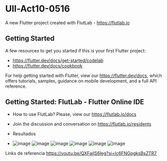 # Ull-Act10-0516

A new Flutter project created with FlutLab - https://flutlab.io

## Getting Started

A few resources to get you started if this is your first Flutter project:

- https://flutter.dev/docs/get-started/codelab
- https://flutter.dev/docs/cookbook

For help getting started with Flutter, view our
https://flutter.dev/docs, which offers tutorials,
samples, guidance on mobile development, and a full API reference.

## Getting Started: FlutLab - Flutter Online IDE

- How to use FlutLab? Please, view our https://flutlab.io/docs
- Join the discussion and conversation on https://flutlab.io/residents

- Resultados
- ![image](https://github.com/abrilmunozzapata1/Ull-ACt10/assets/143549033/891d46cd-1846-4e26-91fe-1341e1338e52)
![image](https://github.com/abrilmunozzapata1/Ull-ACt10/assets/143549033/879d4fb4-3663-43d4-8e90-377d3881fc3b)
![image](https://github.com/abrilmunozzapata1/Ull-ACt10/assets/143549033/0038d9b0-2497-4ece-b3a8-99ff6e163be7)
![image](https://github.com/abrilmunozzapata1/Ull-ACt10/assets/143549033/7320fa89-6063-49f0-b041-f6afea14cef1)
![image](https://github.com/abrilmunozzapata1/Ull-ACt10/assets/143549033/be3f2d59-d741-4739-b7ac-62849965b43c)
![image](https://github.com/abrilmunozzapata1/Ull-ACt10/assets/143549033/c5ff34c2-4e59-4521-bb14-5c218e84c8ba)

Links de referencia
https://youtu.be/QXFajIS6leg?si=Ic6FNGpgksBsZTR7
